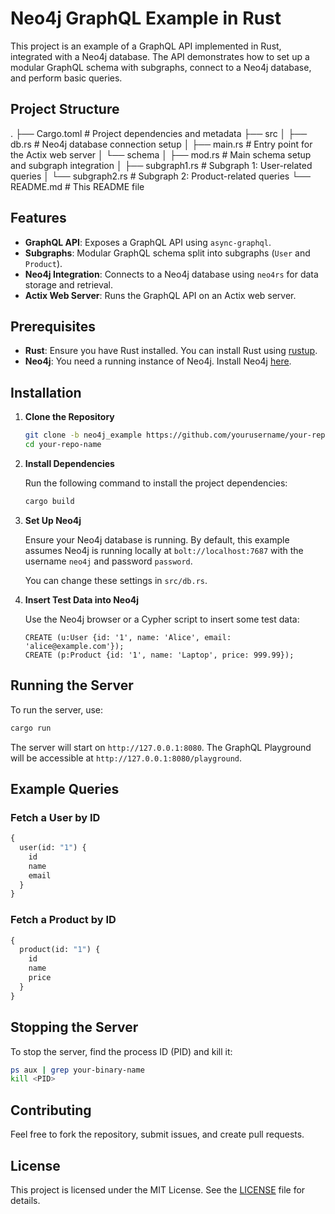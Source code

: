
# Neo4j GraphQL Example in Rust

This project is an example of a GraphQL API implemented in Rust, integrated with a Neo4j database. The API demonstrates how to set up a modular GraphQL schema with subgraphs, connect to a Neo4j database, and perform basic queries.

## Project Structure


.
├── Cargo.toml           # Project dependencies and metadata
├── src
│   ├── db.rs            # Neo4j database connection setup
│   ├── main.rs          # Entry point for the Actix web server
│   └── schema
│       ├── mod.rs       # Main schema setup and subgraph integration
│       ├── subgraph1.rs # Subgraph 1: User-related queries
│       └── subgraph2.rs # Subgraph 2: Product-related queries
└── README.md            # This README file


## Features

- **GraphQL API**: Exposes a GraphQL API using `async-graphql`.
- **Subgraphs**: Modular GraphQL schema split into subgraphs (`User` and `Product`).
- **Neo4j Integration**: Connects to a Neo4j database using `neo4rs` for data storage and retrieval.
- **Actix Web Server**: Runs the GraphQL API on an Actix web server.

## Prerequisites

- **Rust**: Ensure you have Rust installed. You can install Rust using [rustup](https://rustup.rs/).
- **Neo4j**: You need a running instance of Neo4j. Install Neo4j [here](https://neo4j.com/download/).

## Installation

1. **Clone the Repository**

   ```bash
   git clone -b neo4j_example https://github.com/yourusername/your-repo-name.git
   cd your-repo-name
   ```

2. **Install Dependencies**

   Run the following command to install the project dependencies:

   ```bash
   cargo build
   ```

3. **Set Up Neo4j**

   Ensure your Neo4j database is running. By default, this example assumes Neo4j is running locally at `bolt://localhost:7687` with the username `neo4j` and password `password`.

   You can change these settings in `src/db.rs`.

4. **Insert Test Data into Neo4j**

   Use the Neo4j browser or a Cypher script to insert some test data:

   ```cypher
   CREATE (u:User {id: '1', name: 'Alice', email: 'alice@example.com'});
   CREATE (p:Product {id: '1', name: 'Laptop', price: 999.99});
   ```

## Running the Server

To run the server, use:

```bash
cargo run
```

The server will start on `http://127.0.0.1:8080`. The GraphQL Playground will be accessible at `http://127.0.0.1:8080/playground`.

## Example Queries

### Fetch a User by ID

```graphql
{
  user(id: "1") {
    id
    name
    email
  }
}
```

### Fetch a Product by ID

```graphql
{
  product(id: "1") {
    id
    name
    price
  }
}
```

## Stopping the Server

To stop the server, find the process ID (PID) and kill it:

```bash
ps aux | grep your-binary-name
kill <PID>
```

## Contributing

Feel free to fork the repository, submit issues, and create pull requests.

## License

This project is licensed under the MIT License. See the [LICENSE](LICENSE) file for details.
